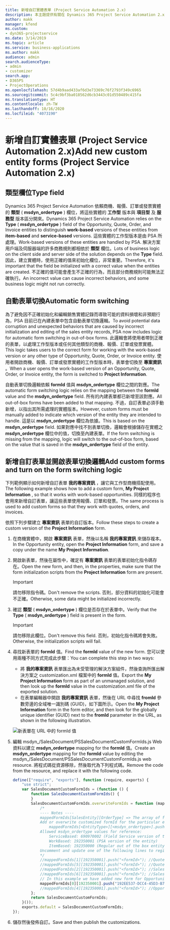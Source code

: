 ```yaml
---
title: 新增自訂實體表單 (Project Service Automation 2.x)
description: 本主題提供有關在 Dynamics 365 Project Service Automation 2.x 中如何為商機、報價、訂單或發票新增自訂實體表單的資訊。
author: makk
manager: kfend
ms.custom:
- dyn365-projectservice
ms.date: 3/14/2019
ms.topic: article
ms.service: business-applications
ms.author: makk
audience: admin
search.audienceType:
- admin
- customizer
search.app:
- D365PS
- ProjectOperations
ms.openlocfilehash: 57d4b9aad433af6d3e73369c76f2793f349c6965
ms.sourcegitcommit: 5c4c9bf3ba018562d6cb3443c01d550489c415fa
ms.translationtype: HT
ms.contentlocale: zh-TW
ms.lasthandoff: 10/16/2020
ms.locfileid: "4073190"
---
```

# <a name="add-new-custom-entity-forms-project-service-automation-2x"></a><span data-ttu-id="5e432-103">新增自訂實體表單 (Project Service Automation 2.x)</span><span class="sxs-lookup"><span data-stu-id="5e432-103">Add new custom entity forms (Project Service Automation 2.x)</span></span>

## <a name="type-field"></a><span data-ttu-id="5e432-104">類型欄位</span><span class="sxs-lookup"><span data-stu-id="5e432-104">Type field</span></span> 

<span data-ttu-id="5e432-105">Dynamics 365 Project Service Automation 依賴商機、報價、訂單或發票實體的 **類型** ( **msdyn\_ordertype** ) 欄位，將這些實體的 **工作型** 版本與 **項目型** 及 **服務型** 版本區分開來。</span><span class="sxs-lookup"><span data-stu-id="5e432-105">Dynamics 365 Project Service Automation relies on the **Type** ( **msdyn\_ordertype** ) field of the Opportunity, Quote, Order, and Invoice entities to distinguish **work-based** versions of these entities from **item-based** and **service-based** versions.</span></span> <span data-ttu-id="5e432-106">這些實體的工作型版本是由 PSA 所處理。</span><span class="sxs-lookup"><span data-stu-id="5e432-106">Work-based versions of these entities are handled by PSA.</span></span> <span data-ttu-id="5e432-107">解決方案用戶端及伺服器端的許多商務規則都相依於 **類型** 欄位。</span><span class="sxs-lookup"><span data-stu-id="5e432-107">Lots of business logic on the client side and server side of the solution depends on the **Type** field.</span></span> <span data-ttu-id="5e432-108">因此，建立實體時，使用正確的值來初始化欄位，非常重要。</span><span class="sxs-lookup"><span data-stu-id="5e432-108">Therefore, it's important that the field be initialized with a correct value when the entities are created.</span></span> <span data-ttu-id="5e432-109">不正確的值可能會產生不正確的行為，而且部分商務規則可能無法正確執行。</span><span class="sxs-lookup"><span data-stu-id="5e432-109">An incorrect value can cause incorrect behaviors, and some business logic might not run correctly.</span></span>

## <a name="automatic-form-switching"></a><span data-ttu-id="5e432-110">自動表單切換</span><span class="sxs-lookup"><span data-stu-id="5e432-110">Automatic form switching</span></span>

<span data-ttu-id="5e432-111">為了避免因不正確初始化和編輯銷售實體記錄而導致可能的資料損壞和非預期行為，PSA 目前已在內建表單中包含自動表單切換邏輯。</span><span class="sxs-lookup"><span data-stu-id="5e432-111">To avoid potential data corruption and unexpected behaviors that are caused by incorrect initialization and editing of the sales entity records, PSA now includes logic for automatic form switching in out-of-box forms.</span></span> <span data-ttu-id="5e432-112">此邏輯會將使用者帶到正確的表單，以處理工作型版本或任何其他類型的商機、報價、訂單或發票實體。</span><span class="sxs-lookup"><span data-stu-id="5e432-112">This logic takes users to the correct form for working with the work-based version or any other type of Opportunity, Quote, Order, or Invoice entity.</span></span> <span data-ttu-id="5e432-113">使用者開啟商機、報價、訂單或發票實體的工作型版本時，表單會切換至 **專案資訊** 。</span><span class="sxs-lookup"><span data-stu-id="5e432-113">When a user opens the work-based version of an Opportunity, Quote, Order, or Invoice entity, the form is switched to **Project Information**.</span></span>

<span data-ttu-id="5e432-114">自動表單切換邏輯依賴 **formId** 值與 **msdyn\_ordertype** 欄位之間的對應。</span><span class="sxs-lookup"><span data-stu-id="5e432-114">The automatic form switching logic relies on the mapping between the **formId** value and the **msdyn\_ordertype** field.</span></span> <span data-ttu-id="5e432-115">所有的內建表單都已新增至該對應。</span><span class="sxs-lookup"><span data-stu-id="5e432-115">All out-of-box forms have been added to that mapping.</span></span> <span data-ttu-id="5e432-116">不過，自訂表單必須手動新增，以指出其所需處理的實體版本。</span><span class="sxs-lookup"><span data-stu-id="5e432-116">However, custom forms must be manually added to indicate which version of the entity they are intended to handle.</span></span> <span data-ttu-id="5e432-117">這是以 **msdyn\_ordertype** 欄位為依據。</span><span class="sxs-lookup"><span data-stu-id="5e432-117">This is based on the **msdyn\_ordertype** field.</span></span> <span data-ttu-id="5e432-118">如果對應中找不到表單切換，邏輯會根據儲存在實體之 **msdyn\_ordertype** 欄位中的值，切換至內建表單。</span><span class="sxs-lookup"><span data-stu-id="5e432-118">If the form switching is missing from the mapping, logic will switch to the out-of-box form, based on the value that is saved in the **msdyn\_ordertype** field of the entity.</span></span>

## <a name="add-custom-forms-and-turn-on-the-form-switching-logic"></a><span data-ttu-id="5e432-119">新增自訂表單並開啟表單切換邏輯</span><span class="sxs-lookup"><span data-stu-id="5e432-119">Add custom forms and turn on the form switching logic</span></span>

<span data-ttu-id="5e432-120">下列範例顯示如何新增自訂表單 **我的專案資訊** ，讓它與工作型商機搭配使用。</span><span class="sxs-lookup"><span data-stu-id="5e432-120">The following example shows how to add a custom form, **My Project Information** , so that it works with work-based opportunities.</span></span> <span data-ttu-id="5e432-121">同樣的程序也會用來新增自訂表單，讓這些表單使用報價、訂單和發票。</span><span class="sxs-lookup"><span data-stu-id="5e432-121">The same process is used to add custom forms so that they work with quotes, orders, and invoices.</span></span>

<span data-ttu-id="5e432-122">依照下列步驟建立 **專案資訊** 表單的自訂版本。</span><span class="sxs-lookup"><span data-stu-id="5e432-122">Follow these steps to create a custom version of the **Project Information** form.</span></span>

1. <span data-ttu-id="5e432-123">在商機實體中，開啟 **專案資訊** 表單，然後以名稱 **我的專案資訊** 來儲存複本。</span><span class="sxs-lookup"><span data-stu-id="5e432-123">In the Opportunity entity, open the **Project Information** form, and save a copy under the name **My Project Information**.</span></span>
2. <span data-ttu-id="5e432-124">開啟新表單，然後在屬性中，確定有 **專案資訊** 表單的表單初始化指令碼存在。</span><span class="sxs-lookup"><span data-stu-id="5e432-124">Open the new form, and then, in the properties, make sure that the form initialization scripts from the **Project Information** form are present.</span></span> 

    > [!IMPORTANT]
    > <span data-ttu-id="5e432-125">請勿移除指令碼。</span><span class="sxs-lookup"><span data-stu-id="5e432-125">Don't remove the scripts.</span></span> <span data-ttu-id="5e432-126">否則，部分資料的初始化可能會不正確。</span><span class="sxs-lookup"><span data-stu-id="5e432-126">Otherwise, some data might be initialized incorrectly.</span></span>

3. <span data-ttu-id="5e432-127">確認 **類型** ( **msdyn\_ordertype** ) 欄位是否存在於表單中。</span><span class="sxs-lookup"><span data-stu-id="5e432-127">Verify that the **Type** ( **msdyn\_ordertype** ) field is present in the form.</span></span> 

    > [!IMPORTANT]
    > <span data-ttu-id="5e432-128">請勿移除此欄位。</span><span class="sxs-lookup"><span data-stu-id="5e432-128">Don't remove this field.</span></span> <span data-ttu-id="5e432-129">否則，初始化指令碼將會失敗。</span><span class="sxs-lookup"><span data-stu-id="5e432-129">Otherwise, the initialization scripts will fail.</span></span>

4. <span data-ttu-id="5e432-130">尋找新表單的 **formId** 值。</span><span class="sxs-lookup"><span data-stu-id="5e432-130">Find the **formId** value of the new form.</span></span> <span data-ttu-id="5e432-131">您可以使用兩種不同方式完成此步驟：</span><span class="sxs-lookup"><span data-stu-id="5e432-131">You can complete this step in two ways:</span></span>

    - <span data-ttu-id="5e432-132">將 **我的專案資訊** 表單匯出為未受管理的解決方案組件，然後查詢所匯出解決方案之 customization.xml 檔案中的 **formId** 值。</span><span class="sxs-lookup"><span data-stu-id="5e432-132">Export the **My Project Information** form as part of an unmanaged solution, and then look up the **formId** value in the customization.xml file of the exported solution.</span></span>
    - <span data-ttu-id="5e432-133">在表單編輯器中開啟 **我的專案資訊** 表單，然後在 URL 中尋找 **fromId** 參數旁邊的全域唯一識別碼 (GUID)，如下圖所示。</span><span class="sxs-lookup"><span data-stu-id="5e432-133">Open the **My Project Information** form in the form editor, and then look for the globally unique identifier (GUID) next to the **fromId** parameter in the URL, as shown in the following illustration.</span></span>

    ![新表單在 URL 中的 formId 值](media/how-to-add-custom-forms-in-v2.0.png)

5. <span data-ttu-id="5e432-135">編輯 msdyn\_/SalesDocument/PSSalesDocumentCustomFormIds.js Web 資料以建立 **msdyn\_ordertype** mapping for the **formId** 值。</span><span class="sxs-lookup"><span data-stu-id="5e432-135">Create an **msdyn\_ordertype** mapping for the **formId** value by editing the msdyn\_/SalesDocument/PSSalesDocumentCustomFormIds.js web resource.</span></span> <span data-ttu-id="5e432-136">將程式碼從資源移除，然後取代為下列程式碼。</span><span class="sxs-lookup"><span data-stu-id="5e432-136">Remove the code from the resource, and replace it with the following code.</span></span>

    ```javascript
    define(["require", "exports"], function (require, exports) {
        "use strict";
        var SalesDocumentCustomFormIds = (function () {
            function SalesDocumentCustomFormIds() {
            }
            SalesDocumentCustomFormIds.overwriteFormIds = function (mappedFormIds) {
                /*
                ---- Notes ----
                mappedFormIds[SalesEntity][OrderType] => The array of forms IDs that support particular entity and order type
                Add or overwrite customized formId for the particular entity and order type by calling:
                    mappedFormIds[<EntityType>][<msdyn_ordertype>].push("<formId>");
                Allowed msdyn_ordertype values for reference:
                    ServiceBased: 690970002 (Field Service version of the entity)
                    WorkBased: 192350001 (PSA version of the entity)
                    ItemBased: 192350000 (Regular out of the box entity)
                Uncomment and update one of the following lines to register custom PSA form for required entity:
                */      
                //mappedFormIds[1][192350001].push("<formId>"); //Quote
                //mappedFormIds[5][192350001].push("<formId>"); //Quote Line
                //mappedFormIds[2][192350001].push("<formId>"); //Sales Order
                //mappedFormIds[6][192350001].push("<formId>"); //Sales Order Line
                // In this example we have added new form for Opportunity
                mappedFormIds[0][192350001].push("192EE537-DCC4-45D3-B7AF-EA694B9113D2"); //Opportunity
                //mappedFormIds[4][192350001].push("<formId>"); //Opportunity Line
            };
            return SalesDocumentCustomFormIds;
        }());
        exports.default = SalesDocumentCustomFormIds;
    });
    ```

6. <span data-ttu-id="5e432-137">儲存然後發佈自訂。</span><span class="sxs-lookup"><span data-stu-id="5e432-137">Save and then publish the customizations.</span></span>
